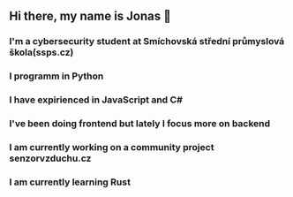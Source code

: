 ## Hi there, my name is Jonas 👋


### I'm a cybersecurity student at Smíchovská střední průmyslová škola(ssps.cz)

### I programm in Python
### I have expirienced in JavaScript and C#
### I've been doing frontend but lately I focus more on backend

### I am currently working on a community project senzorvzduchu.cz
### I am currently learning Rust

